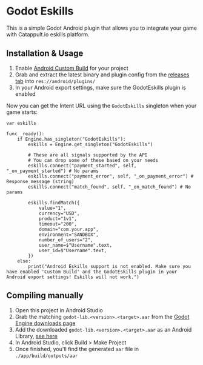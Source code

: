 # Godot Eskills

This is a simple Godot Android plugin that allows you to integrate your game with Catappult.io eskills platform.

## Installation & Usage

1. Enable [Android Custom Build](https://docs.godotengine.org/en/stable/getting_started/workflow/export/android_custom_build.html) for your project
2. Grab and extract the latest binary and plugin config from the [releases tab](https://github.com/G4brym/godot-eskills/releases) into `res://android/plugins/`
3. In your Android export settings, make sure the GodotEskills plugin is enabled

Now you can get the Intent URL using the `GodotEskills` singleton when your game starts:

```gdscript
var eskills

func _ready():
    if Engine.has_singleton("GodotEskills"):
        eskills = Engine.get_singleton("GodotEskills")

        # These are all signals supported by the API
        # You can drop some of these based on your needs
        eskills.connect("payment_started", self, "_on_payment_started") # No params
        eskills.connect("payment_error", self, "_on_payment_error") # Response message (string)
        eskills.connect("match_found", self, "_on_match_found") # No params

        eskills.findMatch({
            value="1",
            currency="USD",
            product="1v1",
            timeout="200",
            domain="com.your.app",
            environment="SANDBOX",
            number_of_users="2",
            user_name=$"Username".text,
            user_id=$"Username".text,
        })
    else:
        print("Android Eskills support is not enabled. Make sure you have enabled 'Custom Build' and the GodotEskills plugin in your Android export settings! Eskills will not work.")
```


## Compiling manually

1. Open this project in Android Studio
2. Grab the matching `godot-lib.<version>.<target>.aar` from the [Godot Engine downloads page](https://godotengine.org/download)
3. Add the downloaded `godot-lib.<version>.<target>.aar` as an Android Library, [see here](https://developer.android.com/studio/projects/android-library#AddDependency)
4. In Android Studio, click Build > Make Project
5. Once finished, you'll find the generated `aar` file in `./app/build/outputs/aar`
